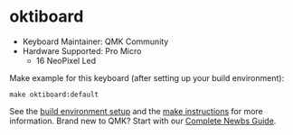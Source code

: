 # oktiboard

* Keyboard Maintainer: QMK Community
* Hardware Supported: Pro Micro
    * 16 NeoPixel Led

Make example for this keyboard (after setting up your build environment):

    make oktiboard:default

See the [build environment setup](https://docs.qmk.fm/#/getting_started_build_tools) and the [make instructions](https://docs.qmk.fm/#/getting_started_make_guide) for more information. Brand new to QMK? Start with our [Complete Newbs Guide](https://docs.qmk.fm/#/newbs).

